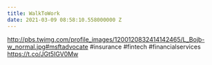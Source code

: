 ```yaml
---
title: WalkToWork
date: 2021-03-09 08:58:10.558000000 Z
---
```


 http://pbs.twimg.com/profile_images/1200120832414142465/L_Bojb-w_normal.jpg#msftadvocate #insurance #fintech #financialservices https://t.co/JGt5IGV0Mw